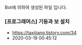 Bot에 의하여 생성된 파일 입니다. 
### [프로그래머스] 기둥과 보 설치 
- https://taxijjang.tistory.com/34 
- 2020-03-19 00:45:12 
